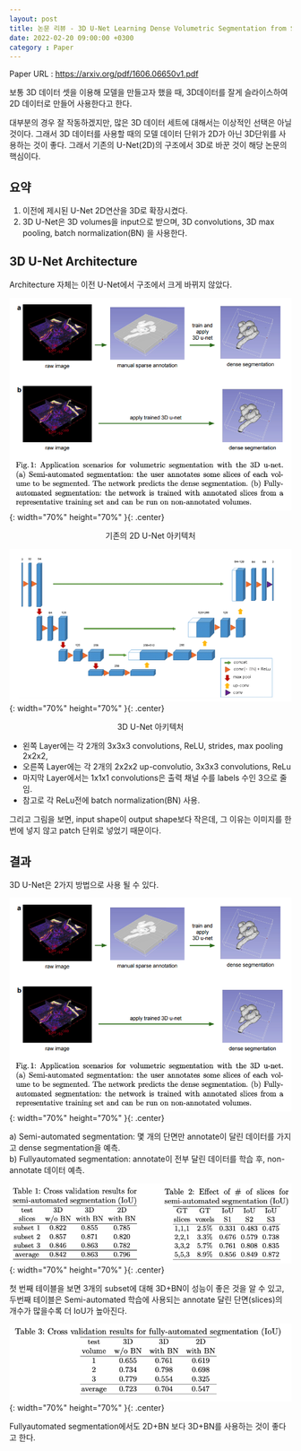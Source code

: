 ```yaml
---
layout: post
title: 논문 리뷰 - 3D U-Net Learning Dense Volumetric Segmentation from Sparse Annotation
date: 2022-02-20 09:00:00 +0300
category : Paper
---
```


Paper URL : <https://arxiv.org/pdf/1606.06650v1.pdf>

보통 3D 데이터 셋을 이용해 모델을 만들고자 했을 때, 3D데이터를 잘게 슬라이스하여 2D 데이터로 만들어 사용한다고 한다. 

대부분의 경우 잘 작동하겠지만, 많은 3D 데이터 세트에 대해서는 이상적인 선택은 아닐 것이다. 그래서 3D 데이터를 사용할 때의 모델 데이터 단위가 2D가 아닌 3D단위를 사용하는 것이 좋다. 그래서 기존의 U-Net(2D)의 구조에서 3D로 바꾼 것이 해당 논문의 핵심이다. 

## 요약 

1. 이전에 제시된 U-Net 2D연산을 3D로 확장시켰다.
2. 3D U-Net은 3D volumes을 input으로 받으며, 3D convolutions, 3D max pooling, batch normalization(BN) 을 사용한다. 

## 3D U-Net Architecture 

Architecture 자체는 이전 U-Net에서 구조에서 크게 바뀌지 않았다. 

![3d-u-net_1](/public/img/3d-u-net_1.png){: width="70%" height="70%" }{: .center}
<center>기존의 2D U-Net 아키텍처</center> 

![3d-u-net_2](/public/img/3d-u-net_2.png){: width="70%" height="70%" }{: .center}
<center>3D U-Net 아키텍처</center> 

* 왼쪽 Layer에는 각 2개의 3x3x3 convolutions, ReLU, strides, max pooling 2x2x2, 
* 오른쪽 Layer에는 각 2개의 2x2x2 up-convolutio, 3x3x3 convolutions, ReLu
* 마지막 Layer에서는 1x1x1 convolutions은 출력 채널 수를 labels 수인 3으로 줄임.
* 참고로 각 ReLu전에 batch normalization(BN) 사용.

그리고 그림을 보면, input shape이 output shape보다 작은데, 그 이유는 이미지를 한번에 넣지 않고 patch 단위로 넣었기 때문이다. 


## 결과 

3D U-Net은 2가지 방법으로 사용 될 수 있다. 

![3d-u-net](/public/img/3d-u-net_1.png){: width="70%" height="70%" }{: .center}

a) Semi-automated segmentation: 몇 개의 단면만 annotate이 달린 데이터를 가지고 dense segmentation을 예측.  
b) Fullyautomated segmentation: annotate이 전부 달린 데이터를 학습 후, non-annotate 데이터 예측. 

![3d-u-net_3](/public/img/3d-u-net_3.png){: width="70%" height="70%" }{: .center}

첫 번째 테이블을 보면 3개의 subset에 대해 3D+BN이 성능이 좋은 것을 알 수 있고, 두번째 테이블은 Semi-automated 학습에 사용되는 annotate 달린 단면(slices)의 개수가 많을수록 더 IoU가 높아진다. 

![3d-u-net_4](/public/img/3d-u-net_4.png){: width="70%" height="70%" }{: .center}

Fullyautomated segmentation에서도 2D+BN 보다 3D+BN를 사용하는 것이 좋다고 한다. 


